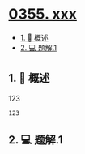# [0355. xxx](https://github.com/Tdahuyou/TNotes.leetcode/tree/main/notes/0355.%20xxx)

<!-- region:toc -->

- [1. 📝 概述](#1--概述)
- [2. 💻 题解.1](#2--题解1)

<!-- endregion:toc -->

## 1. 📝 概述

123

```
123
```

## 2. 💻 题解.1
